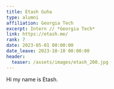 ```yaml
---
title: Etash Guha
type: alumni
affiliation: Georgia Tech
excerpt: Intern // *Georgia Tech*
link: https://etash.me/
rank: 7
date: 2023-05-01 00:00:00
date_leave: 2023-10-10 00:00:00
header:
  teaser: /assets/images/etash_200.jpg
---
```


Hi my name is Etash.
